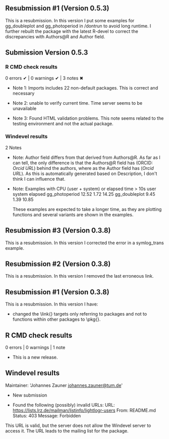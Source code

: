 ## Resubmission #1 (Version 0.5.3)

This is a resubmission. In this version I put some examples for gg_doubleplot and gg_photoperiod in /dontrun to avoid long runtime. I further rebuilt the package with the latest R-devel to correct the discrepancies with Authors@R and Author field.

## Submission Version 0.5.3

### R CMD check results

0 errors ✔ | 0 warnings ✔ | 3 notes ✖

* Note 1: Imports includes 22 non-default packages. 
  This is correct and necessary

* Note 2: unable to verify current time. 
  Time server seems to be unavailable

* Note 3: Found HTML validation problems. 
  This note seems related to the testing environment and not the actual package.

### Windevel results

2 Notes

* Note: Author field differs from that derived from Authors@R.
  As far as I can tell, the only difference is that the Authors@R field has (ORCID: *Orcid URL*) behind the authors, where as the Author field has (*Orcid URL*). As this is automatically generated based on Description, I don't think I can influence that.

* Note: Examples with CPU (user + system) or elapsed time > 10s
                user system elapsed
  gg_photoperiod 12.52   1.72   14.25
  gg_doubleplot   9.45   1.39   10.85

  These examples are expected to take a longer time, as they are plotting functions and several variants are shown in the examples.

## Resubmission #3 (Version 0.3.8)

This is a resubmission. In this version I corrected the error in a symlog_trans example.

## Resubmission #2 (Version 0.3.8)

This is a resubmission. In this version I removed the last erroneous link.

## Resubmission #1 (Version 0.3.8)

This is a resubmission. In this version I have:

* changed the \link{} targets only referring to packages and not to functions within other packages to \pkg{}.

## R CMD check results

0 errors | 0 warnings | 1 note

* This is a new release.

## Windevel results

Maintainer: 'Johannes Zauner <johannes.zauner@tum.de>'

* New submission

* Found the following (possibly) invalid URLs:
    URL: https://lists.lrz.de/mailman/listinfo/lightlogr-users
      From: README.md
      Status: 403
      Message: Forbidden
    
This URL is valid, but the server does not allow the Windevel server to access it. The URL leads to the mailing list for the package.